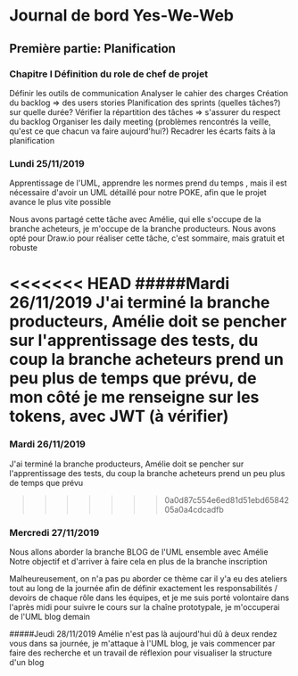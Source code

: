 # Journal de bord Yes-We-Web

## Première partie: Planification

### Chapitre I Définition du role de chef de projet

Définir les outils de communication
Analyser le cahier des charges
Création du backlog => des users stories
Planification des sprints (quelles tâches?) sur quelle durée?
Vérifier la répartition des tâches
=> s'assurer du respect du backlog
Organiser les daily meeting (problèmes rencontrés la veille, qu'est ce que chacun va faire aujourd'hui?)
Recadrer les écarts faits à la planification

### Lundi 25/11/2019

Apprentissage de l'UML, apprendre les normes prend du temps , mais il est nécessaire d'avoir un UML détaillé pour notre POKE, afin que le projet avance le plus vite possible

Nous avons partagé cette tâche avec Amélie, qui elle s'occupe de la branche acheteurs, je m'occupe de la branche producteurs.
Nous avons opté pour Draw.io pour réaliser cette tâche, c'est sommaire, mais gratuit et robuste

<<<<<<< HEAD
#####Mardi 26/11/2019
J'ai terminé la branche producteurs, Amélie doit se pencher sur l'apprentissage des tests, du coup la branche acheteurs prend un peu plus de temps que prévu, de mon côté je me renseigne sur les tokens, avec JWT (à vérifier)
=======
### Mardi 26/11/2019
J'ai terminé la branche producteurs, Amélie doit se pencher sur l'apprentissage des tests, du coup la branche acheteurs prend un peu plus de temps que prévu
>>>>>>> 0a0d87c554e6ed81d51ebd6584205a0a4cdcadfb

### Mercredi 27/11/2019
Nous allons aborder la branche BLOG de l'UML ensemble avec Amélie
Notre objectif et d'arriver à faire cela en plus de la branche inscription

Malheureusement, on n'a pas pu aborder ce thème car il y'a eu des ateliers tout au long de la journée afin de définir exactement les responsabilités / devoirs de chaque rôle dans les équipes, et je me suis porté volontaire dans l'après midi pour suivre le cours sur la chaîne prototypale, je m'occuperai de l'UML blog demain

#####Jeudi 28/11/2019
Amélie n'est pas là aujourd'hui dû à deux rendez vous dans sa journée, je m'attaque à l'UML blog, je vais commencer par faire des recherche et un travail de réflexion pour visualiser la structure d'un blog
